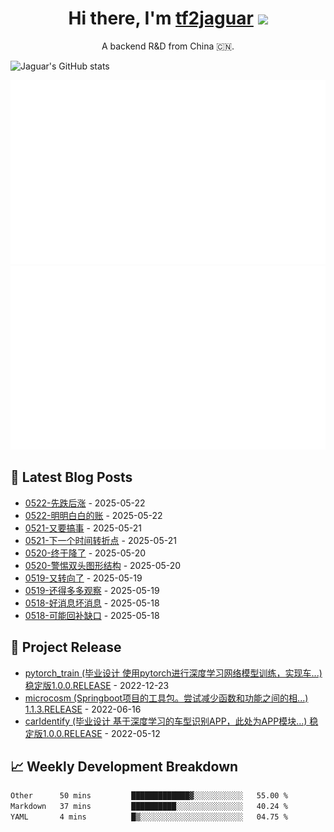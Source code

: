 <h1 align="center">Hi there, I'm <a href="https://tf2jaguar.github.io/" target="_blank">tf2jaguar</a> <img
src="https://github.com/blackcater/blackcater/raw/main/images/Hi.gif" height="32" /></h1>

<p align="center">A backend R&D from China 🇨🇳.</p>

<!-- github_readme_stats starts -->
![Jaguar's GitHub stats](https://github-readme-stats.vercel.app/api?username=tf2jaguar&count_private=true&show_icons=true&bg_color=30,e96443,904e95&icon_color=fff&&title_color=fff&text_color=fff)
<!-- github_readme_stats ends -->

<!-- custom_generate_github_stats starts -->
![](https://raw.githubusercontent.com/tf2jaguar/tf2jaguar/main/generated/overview.svg)
![](https://raw.githubusercontent.com/tf2jaguar/tf2jaguar/main/generated/languages.svg)
<!-- custom_generate_github_stats ends -->

## 📝 Latest Blog Posts

<!-- recent_blogs starts -->
* <a href='https://blog.tf2jaguar.dpdns.org/dbhzt-0522.html' target='_blank'>0522-先跌后涨</a> - 2025-05-22
* <a href='https://blog.tf2jaguar.dpdns.org/mbd-0522.html' target='_blank'>0522-明明白白的账</a> - 2025-05-22
* <a href='https://blog.tf2jaguar.dpdns.org/mbd-0521.html' target='_blank'>0521-又要搞事</a> - 2025-05-21
* <a href='https://blog.tf2jaguar.dpdns.org/dbhzt-0521.html' target='_blank'>0521-下一个时间转折点</a> - 2025-05-21
* <a href='https://blog.tf2jaguar.dpdns.org/mbd-0520.html' target='_blank'>0520-终于降了</a> - 2025-05-20
* <a href='https://blog.tf2jaguar.dpdns.org/dbhzt-0520.html' target='_blank'>0520-警惕双头图形结构</a> - 2025-05-20
* <a href='https://blog.tf2jaguar.dpdns.org/mbd-0519.html' target='_blank'>0519-又转向了</a> - 2025-05-19
* <a href='https://blog.tf2jaguar.dpdns.org/dbhzt-0519.html' target='_blank'>0519-还得多多观察</a> - 2025-05-19
* <a href='https://blog.tf2jaguar.dpdns.org/mbd-0518.html' target='_blank'>0518-好消息坏消息</a> - 2025-05-18
* <a href='https://blog.tf2jaguar.dpdns.org/dbhzt-0518.html' target='_blank'>0518-可能回补缺口</a> - 2025-05-18
<!-- recent_blogs ends -->

## 🎯 Project Release

<!-- github_recent_releases starts -->
* <a href='https://github.com/tf2jaguar/pytorch_train/releases/tag/1.0.0.RELEASE' target='_blank'>pytorch_train (毕业设计 使用pytorch进行深度学习网络模型训练，实现车...) 稳定版1.0.0.RELEASE</a> - 2022-12-23
* <a href='https://github.com/tf2jaguar/microcosm/releases/tag/1.1.3.RELEASE' target='_blank'>microcosm (Springboot项目的工具包。尝试减少函数和功能之间的相...) 1.1.3.RELEASE</a> - 2022-06-16
* <a href='https://github.com/tf2jaguar/carIdentify/releases/tag/1.0.0.RELEASE' target='_blank'>carIdentify (毕业设计 基于深度学习的车型识别APP，此处为APP模块...) 稳定版1.0.0.RELEASE</a> - 2022-05-12
<!-- github_recent_releases ends -->

## 📈 Weekly Development Breakdown

<!--START_SECTION:waka-->

```txt
Other      50 mins         █████████████▓░░░░░░░░░░░   55.00 %
Markdown   37 mins         ██████████░░░░░░░░░░░░░░░   40.24 %
YAML       4 mins          █▒░░░░░░░░░░░░░░░░░░░░░░░   04.75 %
```

<!--END_SECTION:waka-->
